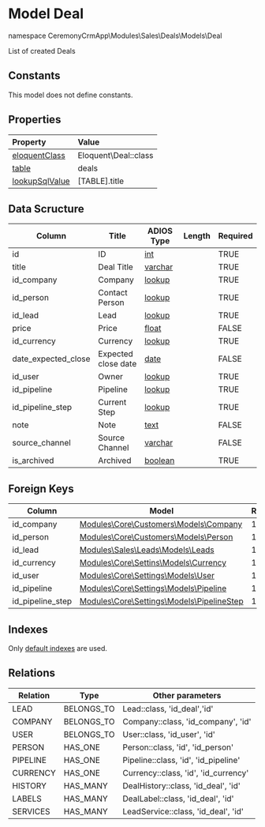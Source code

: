 # Model Deal

namespace CeremonyCrmApp\Modules\Sales\Deals\Models\Deal

List of created Deals

## Constants

This model does not define constants.

## Properties

| Property                                                                                 | Value                |
| :--------------------------------------------------------------------------------------- | :------------------- |
| [eloquentClass](https://docs.wai.blue/adios-framework/models/properties#eloquentClass)   | Eloquent\Deal::class |
| [table](https://docs.wai.blue/adios-framework/models/properties#table)                   | deals                |
| [lookupSqlValue](https://docs.wai.blue/adios-framework/models/properties#lookupSqlValue) | [TABLE].title        |

## Data Scructure

| Column              | Title               | ADIOS Type                                                                 | Length | Required |
| ------------------- | ------------------- | -------------------------------------------------------------------------- | ------ | -------- |
| id                  | ID                  | [int](https://docs.wai.blue/adios-framework/models/attributes#int)         |        | TRUE     |
| title               | Deal Title          | [varchar](https://docs.wai.blue/adios-framework/models/attributes#varchar) |        | TRUE     |
| id_company          | Company             | [lookup](https://docs.wai.blue/adios-framework/models/attributes#lookup)   |        | TRUE     |
| id_person           | Contact Person      | [lookup](https://docs.wai.blue/adios-framework/models/attributes#lookup)   |        | TRUE     |
| id_lead             | Lead                | [lookup](https://docs.wai.blue/adios-framework/models/attributes#lookup)   |        | TRUE     |
| price               | Price               | [float](https://docs.wai.blue/adios-framework/models/attributes#float)     |        | FALSE    |
| id_currency         | Currency            | [lookup](https://docs.wai.blue/adios-framework/models/attributes#lookup)   |        | TRUE     |
| date_expected_close | Expected close date | [date](https://docs.wai.blue/adios-framework/models/attributes#date)       |        | FALSE    |
| id_user             | Owner               | [lookup](https://docs.wai.blue/adios-framework/models/attributes#lookup)   |        | TRUE     |
| id_pipeline         | Pipeline            | [lookup](https://docs.wai.blue/adios-framework/models/attributes#lookup)   |        | TRUE     |
| id_pipeline_step    | Current Step        | [lookup](https://docs.wai.blue/adios-framework/models/attributes#lookup)   |        | TRUE     |
| note                | Note                | [text](https://docs.wai.blue/adios-framework/models/attributes#text)       |        | FALSE    |
| source_channel      | Source Channel      | [varchar](https://docs.wai.blue/adios-framework/models/attributes#varchar) |        | FALSE    |
| is_archived         | Archived            | [boolean](https://docs.wai.blue/adios-framework/models/attributes#boolean) |        | TRUE     |

## Foreign Keys

| Column           | Model                                                                                       | Relation | OnUpdate | OnDelete |
| ---------------- | ------------------------------------------------------------------------------------------- | -------- | -------- | -------- |
| id_company       | [Modules\Core\Customers\Models\Company](../../../core/customers/models/company.md)          | 1:1      | Cascade  | Restrict |
| id_person        | [Modules\Core\Customers\Models\Person](../../../core/customers/models/person.md)            | 1:1      | Cascade  | Restrict |
| id_lead          | [Modules\Sales\Leads\Models\Leads](../../leads/models/lead.md)                              | 1:1      | Cascade  | Restrict |
| id_currency      | [Modules\Core\Settins\Models\Currency](../../../core/settings/models/currency.md)           | 1:1      | Cascade  | Restrict |
| id_user          | [Modules\Core\Settings\Models\User](../../../core/settings/models/user.md)                  | 1:1      | Cascade  | Restrict |
| id_pipeline      | [Modules\Core\Settings\Models\Pipeline](../../../core/settings/models/pipeline.md)          | 1:1      | Cascade  | Restrict |
| id_pipeline_step | [Modules\Core\Settings\Models\PipelineStep](../../../core/settings/models/pipeline-step.md) | 1:1      | Cascade  | Restrict |

## Indexes

Only [default indexes](https://docs.wai.blue/adios-framework/default-indexes) are used.

## Relations

| Relation | Type       | Other parameters                     |
| -------- | ---------- | ------------------------------------ |
| LEAD     | BELONGS_TO | Lead::class, 'id_deal','id'          |
| COMPANY  | BELONGS_TO | Company::class, 'id_company', 'id'   |
| USER     | BELONGS_TO | User::class, 'id_user', 'id'         |
| PERSON   | HAS_ONE    | Person::class, 'id', 'id_person'     |
| PIPELINE | HAS_ONE    | Pipeline::class, 'id', 'id_pipeline' |
| CURRENCY | HAS_ONE    | Currency::class, 'id', 'id_currency' |
| HISTORY  | HAS_MANY   | DealHistory::class, 'id_deal', 'id'  |
| LABELS   | HAS_MANY   | DealLabel::class, 'id_deal', 'id'    |
| SERVICES | HAS_MANY   | LeadService::class, 'id_deal', 'id'  |
